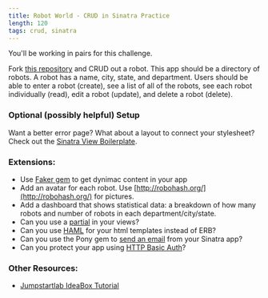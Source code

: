 ```yaml
---
title: Robot World - CRUD in Sinatra Practice
length: 120
tags: crud, sinatra
---
```


You'll be working in pairs for this challenge.

Fork [this repository](https://github.com/turingschool-examples/robot-world) and CRUD out a robot. This app should be a directory of robots. A robot has a name, city, state, and department. Users should be able to enter a robot (create), see a list of all of the robots, see each robot individually (read), edit a robot (update), and delete a robot (delete).

### Optional (possibly helpful) Setup

Want a better error page? What about a layout to connect your stylesheet? Check out the [Sinatra View Boilerplate](https://github.com/turingschool/challenges/blob/master/sinatra_view_boilerplate.markdown).

### Extensions:

* Use [Faker gem](https://github.com/stympy/faker) to get dynimac content in your app
* Add an avatar for each robot. Use [http://robohash.org/](http://robohash.org/) for pictures.
* Add a dashboard that shows statistical data: a breakdown of how many robots and number of robots in each department/city/state.
* Can you use a [partial](http://www.sinatrarb.com/faq.html#partials) in your views?
* Can you use [HAML](http://haml.info/) for your html templates instead of ERB?
* Can you use the Pony gem to [send an email](http://www.sinatrarb.com/faq.html#email) from your Sinatra app?
* Can you protect your app using [HTTP Basic Auth](http://www.sinatrarb.com/faq.html#auth)?

### Other Resources:

* [Jumpstartlab IdeaBox Tutorial](http://tutorials.jumpstartlab.com/projects/idea_box.html)
